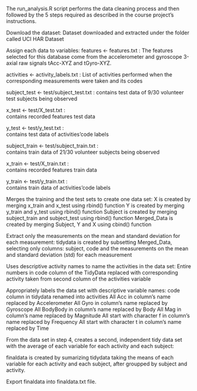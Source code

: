 The run_analysis.R script performs the data cleaning process and then followed by the 5 steps required as described in the course project’s instructions.

Download the dataset:
Dataset downloaded and extracted under the folder called UCI HAR Dataset

Assign each data to variables:
features <- features.txt :
The features selected for this database come from the accelerometer and gyroscope 3-axial raw signals tAcc-XYZ and tGyro-XYZ.

activities <- activity_labels.txt : 
List of activities performed when the corresponding measurements were taken and its codes 

subject_test <- test/subject_test.txt : 
contains test data of 9/30 volunteer test subjects being observed

x_test <- test/X_test.txt :  
contains recorded features test data

y_test <- test/y_test.txt :  
contains test data of activities’code labels

subject_train <- test/subject_train.txt :  
contains train data of 21/30 volunteer subjects being observed

x_train <- test/X_train.txt :  
contains recorded features train data

y_train <- test/y_train.txt :  
contains train data of activities’code labels

Merges the training and the test sets to create one data set:
X is created by merging x_train and x_test using rbind() function
Y is created by merging y_train and y_test using rbind() function
Subject is created by merging subject_train and subject_test using rbind() function
Merged_Data is created by merging Subject, Y and X using cbind() function

Extract only the measurements on the mean and standard deviation for each measurement:
tidydata is created by subsetting Merged_Data, selecting only columns: subject, code and the measurements on the mean and standard deviation (std) for each measurement

Uses descriptive activity names to name the activities in the data set:
Entire numbers in code column of the TidyData replaced with corresponding activity taken from second column of the activities variable

Appropriately labels the data set with descriptive variable names:
code column in tidydata renamed into activities
All Acc in column’s name replaced by Accelerometer
All Gyro in column’s name replaced by Gyroscope
All BodyBody in column’s name replaced by Body
All Mag in column’s name replaced by Magnitude
All start with character f in column’s name replaced by Frequency
All start with character t in column’s name replaced by Time

From the data set in step 4, creates a second, independent tidy data set with the average of each variable for each activity and each subject:

finaldata is created by sumarizing tidydata taking the means of each variable for each activity and each subject, after groupped by subject and activity.

Export finaldata into finaldata.txt file.
